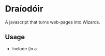 Draíodóir
=========

A javascript that turns web-pages into Wizards.


Usage
-----

  - Include (in a <script> tag) on your *HTML5* page
  - Make the form a Wizard, with `new Wizard("my_form");`

Example
-------

    <!DOCTYPE html>
    <html>
      <head>
        <meta content-type='UTF-8'>
        <script type='text/javascript' src='wizard.js'></src>
        <script>
          addEventListener('load', function(e) {
            new Wizard('my_form');
          }, false);
        </script>
        <title>Draíodóir Test</title>
      </head>
      <body>
        <form id='my_form' action='javascript:alert("Submitting form");'>
          <fieldset>
            <label for='name'>Name</label>
            <input id='name' type='text' required>
          </fieldset>
          <fieldset>
            <label for='age'>Age</label>
            <input id='age' type='number' minimum='18' maximum='80' required>
          </fieldset>
          <input type='submit' value='Go'>
        </form>
      </body>
    </html>

Caveats
-------

*Draíodóir* relies on [validation][validation] being fully implemented by
the browser. This is almost never the case (as of this writing), so you'll
probably need to include another library which performs validation properly,
such as [Bailitheoir][bailitheoir].

The library is targeted, therefore, at the [more][firefox] [modern][chrome]
[browsers][safari], so don't expect it to work out of the box in [those][ie]
that are, err, less [standards][w3c] compliant.

Author(s)
---------

  - JJ Buckley <jj@bjjb.org>

Copyright
---------

This software is released under the [GPL][gpl], so feel free to steal and
destroy - just comply with the terms of that license. I accept no
responsibilty for anything.

[validation]: http://www.w3.org/TR/html5/association-of-controls-and-forms.html#constraints
[bailitheoir]: http://jjbuckley.github.com/bailitheoir
[firefox]: http://www.mozilla.com/firefox
[chrome]: http://www.google.com/chrome
[safari]: http://www.apple.com/safari
[ie]: http://www.microsoft.com/internet_explorer
[w3c]: http://www.w3.org
[gpl]: http://www.gnu.org/licenses/gpl.html
